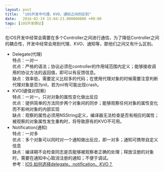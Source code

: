 ```yaml
---
layout: post
title:  "iOS开发中代理、KVO、通知之间的区别"
date:   2016-02-19 15:04:23.000000000 +09:00
tags: [iOS开发随记]
---
```

在iOS开发中经常会需要在多个Controller之间进行通信，为了降低Controller之间的耦合性，开发中经常会用到代理、KVO、通知等，那他们之间又有什么区别。

+ Delegate(代理)    
  特点：一对一    
  优点：严格的语法；协议必须在controller的作用域范围内定义；能够接收调用的协议方法的返回值，即可以有反馈信息。    
  缺点：效率低，需要定义比较多的代码；在使用代理对象的时候需要注意判断代理对象是否为nil，若为nil有可能出现crash。    
+ KVO(键值对观察)    
  特点：一对一，只对对象的属性变化做出反应    
  优点：提供简单的方法同步两个对象间的同步；能够观察任何对象的属性变化而不影响对象的内部实现    
  缺点：观察的属性必须用NSString定义，编译器无法检查是否有相应的属性；被观察的对象属性发生重构时，将导致原有的KVO不可用。    
+ Notification(通知)    
  特点：一对多    
  优点：多个对象可以同时对一个通知做出反应，即一对多；通知可携带自定义信息    
  缺点：编译期不会检查同志是否能够被观察者正确的处理；释放注册的对象时，需要在通知中心取消注册的通知；不便于调试。    
参考：[IOS 如何选择delegate、notification、KVO？]    

[IOS 如何选择delegate、notification、KVO？]:http://my.oschina.net/u/728866/blog/116571?fromerr=Qs1SwQ9v


